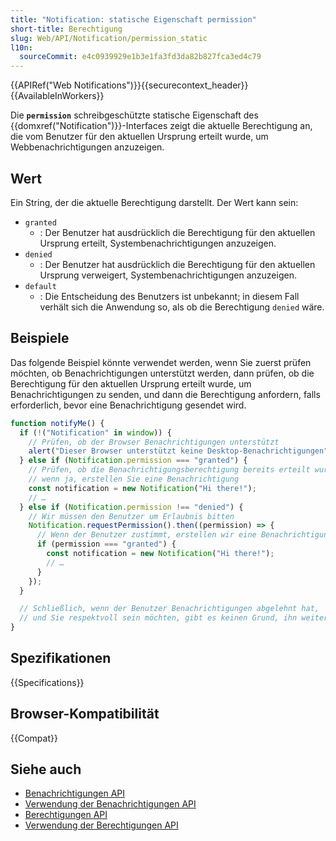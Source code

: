 ```yaml
---
title: "Notification: statische Eigenschaft permission"
short-title: Berechtigung
slug: Web/API/Notification/permission_static
l10n:
  sourceCommit: e4c0939929e1b3e1fa3fd3da82b827fca3ed4c79
---
```


{{APIRef("Web Notifications")}}{{securecontext_header}} {{AvailableInWorkers}}

Die **`permission`** schreibgeschützte statische Eigenschaft des {{domxref("Notification")}}-Interfaces zeigt die aktuelle Berechtigung an, die vom Benutzer für den aktuellen Ursprung erteilt wurde, um Webbenachrichtigungen anzuzeigen.

## Wert

Ein String, der die aktuelle Berechtigung darstellt. Der Wert kann sein:

- `granted`
  - : Der Benutzer hat ausdrücklich die Berechtigung für den aktuellen Ursprung erteilt, Systembenachrichtigungen anzuzeigen.
- `denied`
  - : Der Benutzer hat ausdrücklich die Berechtigung für den aktuellen Ursprung verweigert, Systembenachrichtigungen anzuzeigen.
- `default`
  - : Die Entscheidung des Benutzers ist unbekannt; in diesem Fall verhält sich die Anwendung so, als ob die Berechtigung `denied` wäre.

## Beispiele

Das folgende Beispiel könnte verwendet werden, wenn Sie zuerst prüfen möchten, ob Benachrichtigungen unterstützt werden, dann prüfen, ob die Berechtigung für den aktuellen Ursprung erteilt wurde, um Benachrichtigungen zu senden, und dann die Berechtigung anfordern, falls erforderlich, bevor eine Benachrichtigung gesendet wird.

```js
function notifyMe() {
  if (!("Notification" in window)) {
    // Prüfen, ob der Browser Benachrichtigungen unterstützt
    alert("Dieser Browser unterstützt keine Desktop-Benachrichtigungen");
  } else if (Notification.permission === "granted") {
    // Prüfen, ob die Benachrichtigungsberechtigung bereits erteilt wurde;
    // wenn ja, erstellen Sie eine Benachrichtigung
    const notification = new Notification("Hi there!");
    // …
  } else if (Notification.permission !== "denied") {
    // Wir müssen den Benutzer um Erlaubnis bitten
    Notification.requestPermission().then((permission) => {
      // Wenn der Benutzer zustimmt, erstellen wir eine Benachrichtigung
      if (permission === "granted") {
        const notification = new Notification("Hi there!");
        // …
      }
    });
  }

  // Schließlich, wenn der Benutzer Benachrichtigungen abgelehnt hat, 
  // und Sie respektvoll sein möchten, gibt es keinen Grund, ihn weiter zu belästigen.
}
```

## Spezifikationen

{{Specifications}}

## Browser-Kompatibilität

{{Compat}}

## Siehe auch

- [Benachrichtigungen API](/de/docs/Web/API/Notifications_API)
- [Verwendung der Benachrichtigungen API](/de/docs/Web/API/Notifications_API/Using_the_Notifications_API)
- [Berechtigungen API](/de/docs/Web/API/Permissions_API)
- [Verwendung der Berechtigungen API](/de/docs/Web/API/Permissions_API/Using_the_Permissions_API)
